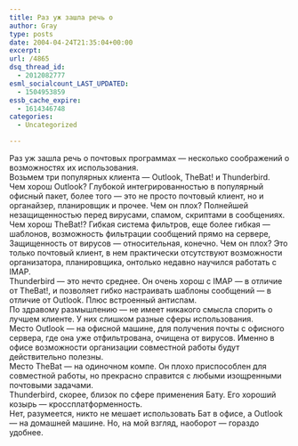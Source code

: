 ```yaml
---
title: Раз уж зашла речь о
author: Gray
type: posts
date: 2004-04-24T21:35:04+00:00
excerpt:
url: /4865
dsq_thread_id:
  - 2012082777
esml_socialcount_LAST_UPDATED:
  - 1504953859
essb_cache_expire:
  - 1614346748
categories:
  - Uncategorized

---
```








Раз уж зашла речь о почтовых программах &#8212; несколько соображений о возможностях их использования.  
Возьмем три популярных клиента &#8212; Outlook, TheBat! и Thunderbird.  
Чем хорош Outlook? Глубокой интегрированностью в популярный офисный пакет, более того &#8212; это не просто почтовый клиент, но и органайзер, планировщик и прочее. Чем он плох? Полнейшей незащищенностью перед вирусами, спамом, скриптами в сообщениях.  
Чем хорош TheBat!? Гибкая система фильтров, еще более гибкая &#8212; шаблонов, возможность фильтрации сообщений прямо на сервере, Защищенность от вирусов &#8212; относительная, конечно. Чем он плох? Это только почтовый клиент, в нем практически отсутствуют возможности организатора, планировщика, онтолько недавно научился работать с IMAP.  
Thunderbird &#8212; это нечто среднее. Он очень хорош с IMAP &#8212; в отличие от TheBat!, и позволяет гибко настраивать шаблоны сообщений &#8212; в отличие от Outlook. Плюс встроенный антиспам.  
По здравому размышлению &#8212; не имеет никакого смысла спорить о лучшем клиенте. У них слишком разные сферы использования.  
Место Outlook &#8212; на офисной машине, для получения почты с офисного сервера, где она уже отфильтрована, очищена от вирусов. Именно в офисе возможности организации совместной работы будут действительно полезны.  
Место TheBat &#8212; на одиночном компе. Он плохо приспособлен для совместной работы, но прекрасно справится с любыми изощренными почтовыми задачами.  
Thunderbird, скорее, близок по сфере применения Бату. Его хороший козырь &#8212; кроссплатформенность.  
Нет, разумеется, никто не мешает использовать Бат в офисе, а Outlook &#8212; на домашней машине. Но, на мой взгляд, наоборот &#8212; гораздо удобнее.